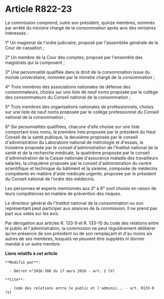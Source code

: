 # Article R822-23

La commission comprend, outre son président, quinze membres, nommés par arrêté du ministre chargé de la consommation après
avis des ministres intéressés : 

1° Un magistrat de l'ordre judiciaire, proposé par l'assemblée générale de la Cour de cassation ; 

2° Un membre de la Cour des comptes, proposé par l'ensemble des magistrats qui la composent ; 

3° Une personnalité qualifiée dans le droit de la consommation issue du monde universitaire, nommée par le ministre chargé de
la consommation ; 

4° Trois membres des associations nationales de défense des consommateurs, choisis sur une liste de neuf noms proposée par le
collège des consommateurs du Conseil national de la consommation ; 

5° Trois membres des organisations nationales de professionnels, choisis sur une liste de neuf noms proposée par le collège
professionnel du Conseil national de la consommation ; 

6° Six personnalités qualifiées, chacune d'elle choisie sur une liste comportant trois noms, la première liste proposée par
le président du Haut Conseil de la santé publique, la deuxième proposée par le conseil d'administration du Laboratoire
national de métrologie et d'essais, la troisième proposée par le conseil d'administration de l'Institut national de la santé
et de la recherche médicale, la quatrième proposée par le conseil d'administration de la Caisse nationale d'assurance maladie
des travailleurs salariés, la cinquième proposée par le conseil d'administration du centre scientifique et technique du
bâtiment et la sixième, composée de médecins compétents en matière d'aide médicale urgente, proposée par le président du
Conseil national de l'ordre des médecins. 

Les personnes et experts mentionnés aux 3° à 6° sont choisis en raison de leurs compétences en matière de prévention des
risques. 

Le directeur général de l'Institut national de la consommation ou son représentant peut participer aux séances de la
commission. Il ne prend pas part aux votes sur les avis. 

Par dérogation aux articles R. 133-9 et R. 133-10 du code des relations entre le public et l'administration, la commission ne
peut régulièrement délibérer qu'en présence de son président ou de son remplaçant et d'au moins six autres de ses membres,
lesquels ne peuvent être suppléés ni donner mandat à un autre membre.

**Liens relatifs à cet article**

	**Modifié par**:

	  - Décret n°2016-308 du 17 mars 2016 - art. 2 (V)

	**Cite**:

	  - Code des relations entre le public et l'adminis... - art. R133-9 (V)
